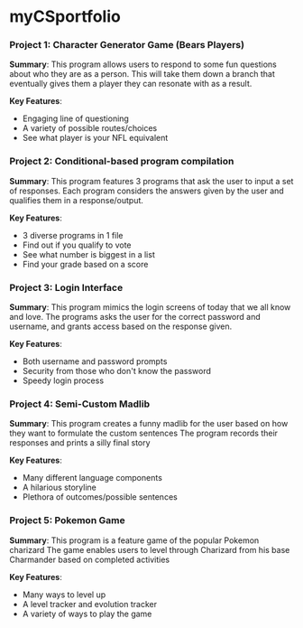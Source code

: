 # myCSportfolio
### Project 1: Character Generator Game (Bears Players)
**Summary**: This program allows users to respond to some fun questions about who they are as a person. 
This will take them down a branch that eventually gives them a player they can resonate with as a result.

**Key Features**: 
- Engaging line of questioning
- A variety of possible routes/choices
- See what player is your NFL equivalent 

### Project 2: Conditional-based program compilation
**Summary**: This program features 3 programs that ask the user to input a set of responses.
Each program considers the answers given by the user and qualifies them in a response/output. 

**Key Features**: 
- 3 diverse programs in 1 file
- Find out if you qualify to vote
- See what number is biggest in a list
- Find your grade based on a score

### Project 3: Login Interface
**Summary**: This program mimics the login screens of today that we all know and love.
The programs asks the user for the correct password and username, and grants access based on the response given. 

**Key Features**: 
- Both username and password prompts
- Security from those who don't know the password
- Speedy login process

### Project 4: Semi-Custom Madlib
**Summary**: This program creates a funny madlib for the user based on how they want to formulate the custom sentences
The program records their responses and prints a silly final story

**Key Features**: 
- Many different language components
- A hilarious storyline
- Plethora of outcomes/possible sentences

### Project 5: Pokemon Game
**Summary**: This program is a feature game of the popular Pokemon charizard
The game enables users to level through Charizard from his base Charmander based on completed activities

**Key Features**: 
- Many ways to level up
- A level tracker and evolution tracker
- A variety of ways to play the game
